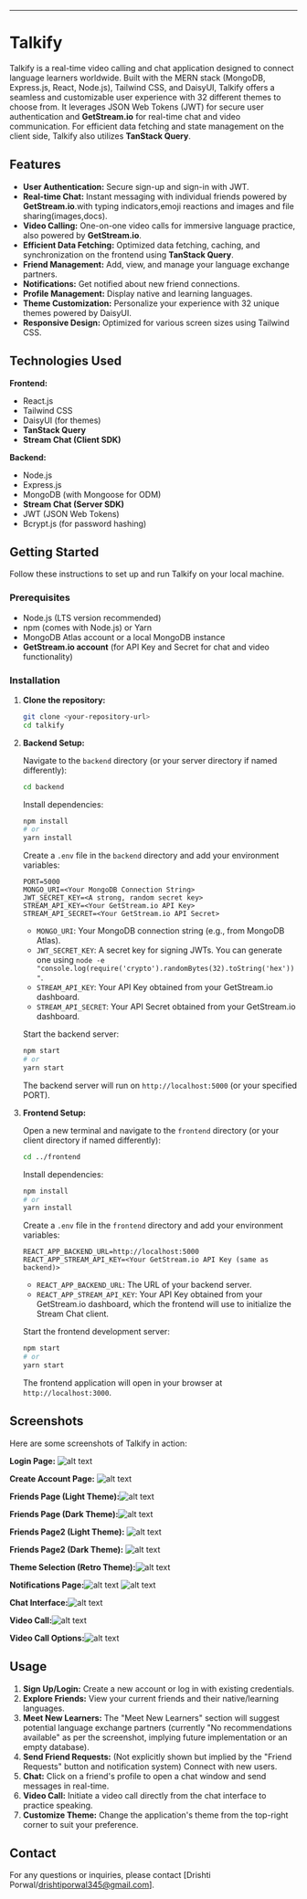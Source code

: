 
-----
# Talkify

Talkify is a real-time video calling and chat application designed to connect language learners worldwide. Built with the MERN stack (MongoDB, Express.js, React, Node.js), Tailwind CSS, and DaisyUI, Talkify offers a seamless and customizable user experience with 32 different themes to choose from. It leverages JSON Web Tokens (JWT) for secure user authentication and **GetStream.io** for real-time chat and video communication. For efficient data fetching and state management on the client side, Talkify also utilizes **TanStack Query**.

## Features

  * **User Authentication:** Secure sign-up and sign-in with JWT.
  * **Real-time Chat:** Instant messaging with individual friends powered by **GetStream.io**.with   typing indicators,emoji reactions and images and file sharing(images,docs).
  * **Video Calling:** One-on-one video calls for immersive language practice, also powered by **GetStream.io**.
  * **Efficient Data Fetching:** Optimized data fetching, caching, and synchronization on the frontend using **TanStack Query**.
  * **Friend Management:** Add, view, and manage your language exchange partners.
  * **Notifications:** Get notified about new friend connections.
  * **Profile Management:** Display native and learning languages.
  * **Theme Customization:** Personalize your experience with 32 unique themes powered by DaisyUI.
  * **Responsive Design:** Optimized for various screen sizes using Tailwind CSS.

## Technologies Used

**Frontend:**

  * React.js
  * Tailwind CSS
  * DaisyUI (for themes)
  * **TanStack Query**
  * **Stream Chat (Client SDK)**

**Backend:**

  * Node.js
  * Express.js
  * MongoDB (with Mongoose for ODM)
  * **Stream Chat (Server SDK)**
  * JWT (JSON Web Tokens)
  * Bcrypt.js (for password hashing)

## Getting Started

Follow these instructions to set up and run Talkify on your local machine.

### Prerequisites

  * Node.js (LTS version recommended)
  * npm (comes with Node.js) or Yarn
  * MongoDB Atlas account or a local MongoDB instance
  * **GetStream.io account** (for API Key and Secret for chat and video functionality)

### Installation

1.  **Clone the repository:**

    ```bash
    git clone <your-repository-url>
    cd talkify
    ```

2.  **Backend Setup:**

    Navigate to the `backend` directory (or your server directory if named differently):

    ```bash
    cd backend
    ```

    Install dependencies:

    ```bash
    npm install
    # or
    yarn install
    ```

    Create a `.env` file in the `backend` directory and add your environment variables:

    ```
    PORT=5000
    MONGO_URI=<Your MongoDB Connection String>
    JWT_SECRET_KEY=<A strong, random secret key>
    STREAM_API_KEY=<Your GetStream.io API Key>
    STREAM_API_SECRET=<Your GetStream.io API Secret>
    ```

      * `MONGO_URI`: Your MongoDB connection string (e.g., from MongoDB Atlas).
      * `JWT_SECRET_KEY`: A secret key for signing JWTs. You can generate one using `node -e "console.log(require('crypto').randomBytes(32).toString('hex'))"`.
      * `STREAM_API_KEY`: Your API Key obtained from your GetStream.io dashboard.
      * `STREAM_API_SECRET`: Your API Secret obtained from your GetStream.io dashboard.

    Start the backend server:

    ```bash
    npm start
    # or
    yarn start
    ```

    The backend server will run on `http://localhost:5000` (or your specified PORT).

3.  **Frontend Setup:**

    Open a new terminal and navigate to the `frontend` directory (or your client directory if named differently):

    ```bash
    cd ../frontend
    ```

    Install dependencies:

    ```bash
    npm install
    # or
    yarn install
    ```

    Create a `.env` file in the `frontend` directory and add your environment variables:

    ```
    REACT_APP_BACKEND_URL=http://localhost:5000
    REACT_APP_STREAM_API_KEY=<Your GetStream.io API Key (same as backend)>
    ```

      * `REACT_APP_BACKEND_URL`: The URL of your backend server.
      * `REACT_APP_STREAM_API_KEY`: Your API Key obtained from your GetStream.io dashboard, which the frontend will use to initialize the Stream Chat client.

    Start the frontend development server:

    ```bash
    npm start
    # or
    yarn start
    ```

    The frontend application will open in your browser at `http://localhost:3000`.

## Screenshots

Here are some screenshots of Talkify in action:

**Login Page:** ![alt text](image.png)

**Create Account Page:** ![alt text](image-1.png)

**Friends Page (Light Theme):**![alt text](image-3.png)

**Friends Page (Dark Theme):**![alt text](image-2.png)

**Friends Page2 (Light Theme):** ![alt text](image-10.png)

**Friends Page2 (Dark Theme):** ![alt text](image-11.png)

**Theme Selection (Retro Theme):**![alt text](image-4.png)

**Notifications Page:**![alt text](image-5.png)
     ![alt text](image-6.png)

**Chat Interface:**![alt text](image-7.png)

**Video Call:**![alt text](image-8.png)

**Video Call Options:**![alt text](image-9.png)

## Usage

1.  **Sign Up/Login:** Create a new account or log in with existing credentials.
2.  **Explore Friends:** View your current friends and their native/learning languages.
3.  **Meet New Learners:** The "Meet New Learners" section will suggest potential language exchange partners (currently "No recommendations available" as per the screenshot, implying future implementation or an empty database).
4.  **Send Friend Requests:** (Not explicitly shown but implied by the "Friend Requests" button and notification system) Connect with new users.
5.  **Chat:** Click on a friend's profile to open a chat window and send messages in real-time.
6.  **Video Call:** Initiate a video call directly from the chat interface to practice speaking.
7.  **Customize Theme:** Change the application's theme from the top-right corner to suit your preference.





## Contact

For any questions or inquiries, please contact [Drishti Porwal/drishtiporwal345@gmail.com].